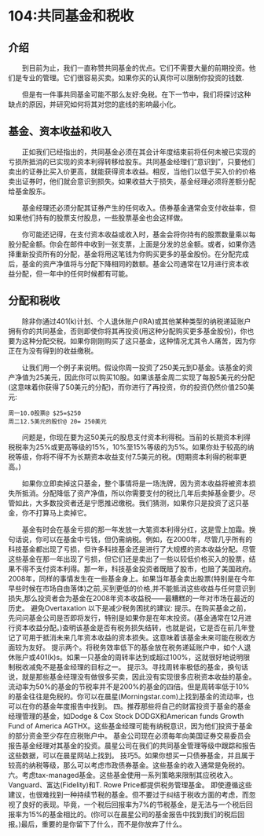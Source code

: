 # 104:共同基金和税收
## 介绍
　　到目前为止，我们一直称赞共同基金的优点。它们不需要大量的前期投资。他们是专业的管理。它们很容易买卖。如果你买的认真你可以限制你投资的钱数.

　　但是有一件事共同基金可能不那么友好:免税。在下一节中，我们将探讨这种缺点的原因，并研究如何将其对您的底线的影响最小化。

## 基金、资本收益和收入

　　正如我们已经指出的，共同基金必须在其会计年度结束前将任何未被已实现的亏损所抵消的已实现的资本利得转移给股东。共同基金经理们“意识到”，只要他们卖出的证券比买入价更高，就能获得资本收益。相反，当他们以低于买入价的价格卖出证券时，他们就会意识到损失。如果收益大于损失，基金经理必须将差额分配给基金股东。

　　基金经理还必须分配其证券产生的任何收入。债券基金通常会支付收益率，但如果他们持有的股票支付股息，一些股票基金也会这样做。

　　你可能还记得，在支付资本收益或收入时，基金会将你持有的股票数量乘以每股分配金额。你会在邮件中收到一张支票，上面是分发的总金额。或者，如果你选择重新投资所有的分配，基金将用这笔钱为你购买更多的基金股份。在分配完成后，基金的资产净值将与分配下降相同的数额。基金公司通常在12月进行资本收益分配，但一年中的任何时候都有可能。

## 分配和税收

　　除非你通过401(k)计划、个人退休账户(IRA)或其他某种类型的纳税递延账户拥有你的共同基金，否则即使你将其再投资(用这种分配购买更多基金股份)，你也要为这种分配交税。如果你刚刚购买了这只基金，这种情况尤其令人痛苦，因为你正在为没有得到的收益缴税。

　　让我们用一个例子来说明。假设你周一投资了250美元到D基金。该基金的资产净值为25美元，因此你可以购买10股。如果该基金周二实现了每股5美元的分配(这意味着你获得了50美元的分配)，而你进行了再投资，你的投资仍然价值250美元:
```
周一10.0股票@ $25=$250
周二12.5美元的股价@ 20= 250美元
```

　　问题是，你现在要为这50美元的股息支付资本利得税。当前的长期资本利得税税率为25%或更高等级的15%，10%至15%等级的为5%。如果你处于较高的纳税等级，你将不得不为长期资本收益支付7.5美元的税。(短期资本利得的税率更高。)

　　如果你立即卖掉这只基金，整个事情将是一场洗牌，因为资本收益将被资本损失所抵消。分配降低了资产净值，所以你需要支付的税比几年后卖掉基金要少。尽管如此，大多数投资者还是宁愿推迟缴税。我们猜测，如果你只是投资了这只基金，你不打算马上卖掉它。

　　基金有时会在基金亏损的那一年发放一大笔资本利得分红，这是雪上加霜。换句话说，你可以在基金中亏钱，但仍需纳税。例如，在2000年，尽管几乎所有的科技基金都出现了亏损，但许多科技基金还是进行了大规模的资本收益分配。尽管这些基金在那一年出现了亏损，但它们还是卖出了一些以较低价格买入的股票，结果不得不支付资本利得。那一年，科技基金投资者既赔了股市，也赔了美国政府。
2008年，同样的事情发生在一些基金身上。如果当年基金卖出股票(特别是在今年早些时候在市场自由落体)之前,买到更低的价格,并不能抵消这些收益与任何意识到损失,那么投资者会为基金在2008年资本收益税——最糟糕的一年对市场在最近的历史。
避免Overtaxation
以下是减少税务困扰的建议:
提示。在购买基金之前，先问问基金公司是否即将发行，特别是如果你是在年末投资。(基金通常在12月进行资本收益分配。)查明该基金是否有税务损失结转，也就是说，它是否在前几年登记了可用于抵消未来几年资本收益的资本损失。这意味着该基金未来可能在税收方面较为友好。
提示两个。将税务效率低下的基金放在税务递延账户中，如个人退休账户或401(k)s。如果一只基金的周转率达到或超过100%，这就很好地说明限制税收减免不是基金经理的目标之一。
提示3。寻找周转率极低的基金，换句话说，就是那些基金经理没有做很多买卖，因此没有实现很多应税资本收益的基金。流动率为50%的基金的节税率并不是200%的基金的四倍。但是周转率低于10%的基金往往是免税的。你可以在晨星(Morningstar.com)上找到基金的流动率，也可以在你的基金年度报告中找到。
四。推荐那些将自己的财富投资于基金的基金经理管理的基金，如Dodge & Cox Stock DODGX和American funds Growth Fund of America AGTHX。这些基金经理可能有纳税意识，因为他们投资于基金的部分资金至少存在应税账户中。
基金公司现在必须每年向美国证券交易委员会报告基金经理对其基金的投资。晨星公司在我们的共同基金管理等级中跟踪和报告这些数据，可以在晨星网站上找到。
技巧5。如果你想买一只债券基金，并且属于较高的纳税等级，那么可以考虑市政债券基金。这些基金的收入通常是免税的。
六。考虑tax-managed基金。这些基金使用一系列策略来限制其应税收入。Vanguard、富达(Fidelity)和T. Rowe Price都提供税务管理基金。
即使遵循这些建议，也很难找到一种持续节税的基金。但不要过于纠结于税收方面的考虑，而忽视了良好的表现。毕竟，一个税后回报率为7%的节税基金，是无法与一个税后回报率为15%的基金相比的。(你可以在晨星公司的基金报告中找到我们的税后回报。)最后，重要的是你留下了什么，而不是你放弃了什么。
